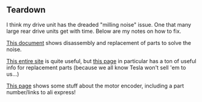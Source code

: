 ## Teardown
I think my drive unit has the dreaded "milling noise" issue. One that many large rear drive units get with time. Below are my notes on how to fix.

[This document](https://docs.google.com/document/d/1A6n0bkLowViFNtoD2bjzkL_IHk5RLS-mvYRUpe2qzGA/edit) shows disassembly and replacement of parts to solve the noise.

[This entire site](https://sites.google.com/view/teslaldu) is quite useful, but [this page](https://sites.google.com/view/teslaldu/parts) in particular has a ton of useful info for replacement parts (because we all know Tesla won't sell 'em to us...)

[This page](http://www.turbo-electric.info/teslaresearch.html) shows some stuff about the motor encoder, including a part number/links to ali express!